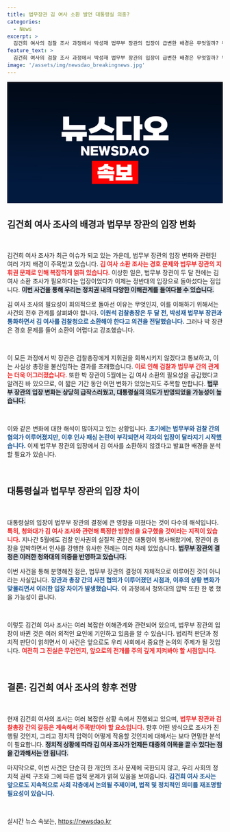 ```yaml
---
title: 법무장관 김 여사 소환 발언 대통령실 의중?
categories:
  - News
excerpt: >
  김건희 여사의 검찰 조사 과정에서 박성재 법무부 장관의 입장이 급변한 배경은 무엇일까? 두 달 전 동의를 표했던 장관이 이제는 소환조사 불가 입장을 고수하며 검찰총장을 배제한 의도는 과연 대통령실의 압박 때문일까?猫
feature_text: >
  김건희 여사의 검찰 조사 과정에서 박성재 법무부 장관의 입장이 급변한 배경은 무엇일까? 두 달 전 동의를 표했던 장관이 이제는 소환조사 불가 입장을 고수하며 검찰총장을 배제한 의도는 과연 대통령실의 압박 때문일까?猫
image: '/assets/img/newsdao_breakingnews.jpg'
---
```


<p><img src="/assets/img/newsdao_breakingnews.jpg" alt="pcversion 속보" /></p>

<h2 data-ke-size="size26">김건희 여사 조사의 배경과 법무부 장관의 입장 변화</h2>

<p data-ke-size="size16">&nbsp;</p>

<p>김건희 여사 조사가 최근 이슈가 되고 있는 가운데, 법무부 장관의 입장 변화와 관련된 여러 가지 배경이 주목받고 있습니다. <b><span style="color: #ee2323;">김 여사 소환 조사는 경호 문제와 법무부 장관의 지휘권 문제로 인해 복잡하게 얽혀 있습니다.</span></b> 이상한 일은, 법무부 장관이 두 달 전에는 김 여사 소환 조사가 필요하다는 입장이었다가 이제는 정반대의 입장으로 돌아섰다는 점입니다. <b><span style="background-color: #21538527;">이번 사건을 통해 우리는 정치권 내의 다양한 이해관계를 들여다볼 수 있습니다.</span></b> </p>

<p>김 여사 조사의 필요성이 회의적으로 돌아선 이유는 무엇인지, 이를 이해하기 위해서는 사건의 전후 관계를 살펴봐야 합니다. <b><span style="color: #1a5490;">이원석 검찰총장은 두 달 전, 박성재 법무부 장관과 통화하면서 김 여사를 검찰청으로 소환해야 한다고 의견을 전달했습니다.</span></b> 그러나 박 장관은 경호 문제를 들어 소환이 어렵다고 강조했습니다. </p>

<p data-ke-size="size16">&nbsp;</p>

<p>이 모든 과정에서 박 장관은 검찰총장에게 지휘권을 회복시키지 않겠다고 통보하고, 이는 사실상 총장을 불신임하는 결과를 초래했습니다. <b><span style="color: #ee2323;">이로 인해 검찰과 법무부 간의 관계는 더욱 어그러졌습니다.</span></b> 또한 박 장관이 5월에는 김 여사 소환의 필요성을 공감했다고 알려진 바 있으므로, 이 짧은 기간 동안 어떤 변화가 있었는지도 주목할 만합니다. <b><span style="background-color: #21538527;">법무부 장관의 입장 변화는 상당히 급작스러웠고, 대통령실의 의도가 반영되었을 가능성이 높습니다.</span></b></p>

<p data-ke-size="size16">&nbsp;</p>

<p>이와 같은 변화에 대한 해석이 많아지고 있는 상황입니다. <b><span style="color: #1a5490;">초기에는 법무부와 검찰 간의 협의가 이루어졌지만, 이후 인사 패싱 논란이 부각되면서 각자의 입장이 달라지기 시작했습니다.</span></b> 이제 법무부 장관의 입장에서 김 여사를 소환하지 않겠다고 발표한 배경을 분석할 필요가 있습니다.</p>

<p data-ke-size="size16">&nbsp;</p>

<h2 data-ke-size="size26">대통령실과 법무부 장관의 입장 차이</h2>

<p data-ke-size="size16">&nbsp;</p>

<p>대통령실의 입장이 법무부 장관의 결정에 큰 영향을 미쳤다는 것이 다수의 해석입니다. <b><span style="color: #ee2323;">특히, 청와대가 김 여사 조사와 관련해 특정한 방향성을 요구했을 것이라는 지적이 있습니다.</span></b> 지나간 5월에도 검찰 인사권의 실질적 권한은 대통령이 행사해왔기에, 장관이 총장을 압박하면서 인사를 강행한 유사한 전례는 여러 차례 있었습니다. <b><span style="background-color: #21538527;">법무부 장관의 결정은 이러한 청와대의 의중을 반영하고 있습니다.</span></b></p>

<p>이번 사건을 통해 분명해진 점은, 법무부 장관의 결정이 자체적으로 이루어진 것이 아니라는 사실입니다. <b><span style="color: #1a5490;">장관과 총장 간의 사전 협의가 이루어졌던 시점과, 이후의 상황 변화가 맞물리면서 이러한 입장 차이가 발생했습니다.</span></b> 이 과정에서 청와대의 압박 또한 한 몫 했을 가능성이 큽니다.</p>

<p data-ke-size="size16">&nbsp;</p>

<p>이렇듯 김건희 여사 조사는 여러 복잡한 이해관계와 관련되어 있으며, 법무부 장관의 입장이 바뀐 것은 여러 외적인 요인에 기인하고 있음을 알 수 있습니다. 법리적 판단과 정치적 판단이 얽히면서 이 사건은 앞으로도 우리 사회에서 중요한 논의의 주제가 될 것입니다. <b><span style="color: #ee2323;">여전히 그 진실은 무언인지, 앞으로의 전개를 주의 깊게 지켜봐야 할 시점입니다.</span></b></p>

<p data-ke-size="size16">&nbsp;</p>

<h2 data-ke-size="size26">결론: 김건희 여사 조사의 향후 전망</h2>

<p data-ke-size="size16">&nbsp;</p>

<p>현재 김건희 여사의 조사는 여러 복잡한 상황 속에서 진행되고 있으며, <b><span style="color: #ee2323;">법무부 장관과 검찰총장 간의 갈등은 계속해서 주목받아야 할 요소입니다.</span></b> 향후 어떤 방식으로 조사가 진행될 것인지, 그리고 정치적 압력이 어떻게 작용할 것인지에 대해서는 보다 면밀한 분석이 필요합니다. <b><span style="background-color: #21538527;">정치적 상황에 따라 김 여사 조사가 언제든 대중의 이목을 끌 수 있다는 점을 간과해서는 안 됩니다.</span></b></p>

<p>마지막으로, 이번 사건은 단순히 한 개인의 조사 문제에 국한되지 않고, 우리 사회의 정치적 권력 구조와 그에 따른 법적 문제가 얽혀 있음을 보여줍니다. <b><span style="color: #1a5490;">김건희 여사 조사는 앞으로도 지속적으로 사회 각층에서 논의될 주제이며, 법적 및 정치적인 의미를 재조명할 필요성이 있습니다.</span></b> </p>

<p data-ke-size="size16">&nbsp;</p>
실시간 뉴스 속보는, <a href="https://newsdao.kr" rel="dofollow">https://newsdao.kr</a>


